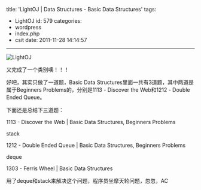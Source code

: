 title: 'LightOJ | Data Structures - Basic Data Structures'
tags:
  - LightOJ
id: 579
categories:
  - wordpress
  - index.php
  - csit
date: 2011-11-28 14:14:57
---

![](http://i.minus.com/ibsGwYNzCCYHXr.png "LightOJ")

又完成了一个类别噢！！！

好吧，其实只做了一道题，Basic Data Structures里面一共有3道题，其中两道是属于Beginners Problems的，分别是1113 - Discover the Web和1212 - Double Ended Queue。

<!--more-->

下面还是总结下三道题：

1113 - Discover the Web | Basic Data Structures, Beginners Problems

stack

1212 - Double Ended Queue | Basic Data Structures, Beginners Problems

deque

1303 - Ferris Wheel | Basic Data Structures

用了deque和stack来解决这个问题，程序员坐摩天轮问题，忽忽，AC